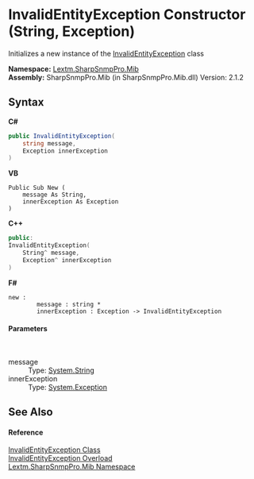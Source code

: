 # InvalidEntityException Constructor (String, Exception)
 

Initializes a new instance of the <a href="T_Lextm_SharpSnmpPro_Mib_InvalidEntityException">InvalidEntityException</a> class

**Namespace:**&nbsp;<a href="N_Lextm_SharpSnmpPro_Mib">Lextm.SharpSnmpPro.Mib</a><br />**Assembly:**&nbsp;SharpSnmpPro.Mib (in SharpSnmpPro.Mib.dll) Version: 2.1.2

## Syntax

**C#**<br />
``` C#
public InvalidEntityException(
	string message,
	Exception innerException
)
```

**VB**<br />
``` VB
Public Sub New ( 
	message As String,
	innerException As Exception
)
```

**C++**<br />
``` C++
public:
InvalidEntityException(
	String^ message, 
	Exception^ innerException
)
```

**F#**<br />
``` F#
new : 
        message : string * 
        innerException : Exception -> InvalidEntityException
```


#### Parameters
&nbsp;<dl><dt>message</dt><dd>Type: <a href="https://docs.microsoft.com/dotnet/api/system.string" target="_blank" rel="noopener noreferrer">System.String</a><br /></dd><dt>innerException</dt><dd>Type: <a href="https://docs.microsoft.com/dotnet/api/system.exception" target="_blank" rel="noopener noreferrer">System.Exception</a><br /></dd></dl>

## See Also


#### Reference
<a href="T_Lextm_SharpSnmpPro_Mib_InvalidEntityException">InvalidEntityException Class</a><br /><a href="Overload_Lextm_SharpSnmpPro_Mib_InvalidEntityException__ctor">InvalidEntityException Overload</a><br /><a href="N_Lextm_SharpSnmpPro_Mib">Lextm.SharpSnmpPro.Mib Namespace</a><br />
